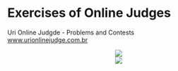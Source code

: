 # Exercises of Online Judges

Uri Online Judgde - Problems and Contests</br>
www.urionlinejudge.com.br

<div style="text-align:center"><img src ="https://urionlinejudge.r.worldssl.net/judge/img/5.0/logo-big.png" /></div>
<div style="text-align:center"><img src ="https://i.imgur.com/6rEPr3x.png" /></div>
